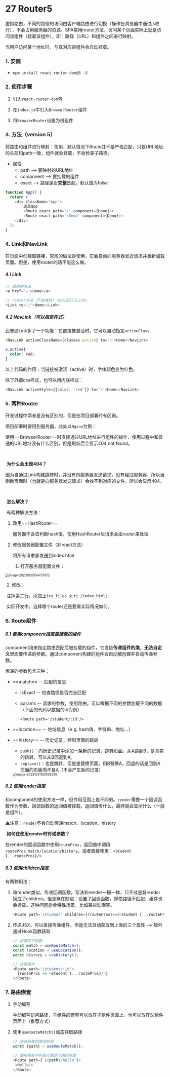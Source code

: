 # 27 Router5

虚拟路由，不同的路径的访问由客户端路由进行切换（操作在浏览器中通过js进行），不会占用服务器的资源。SPA常用router方法，访问某个页面实际上就是访问该组件（挂载该组件），即：路径（URL）和组件之间进行映射。

当用户访问某个地址时，与其对应的组件会自动挂载。

### 1. 安装

- `npm install react-router-dom@5 -S`

### 2. 使用步骤

1. 引入`react-router-dom`包

2. 在`index.js`中引入`BrowserRouter`组件
3. 将`BrowserRouter`设置为根组件

### 3. 方法（version 5）

将路由和组件进行映射：使用<Route/>，默认情况下Route并不是严格匹配，只要URL地址的头部和path一致，组件就会挂载，不会检查子路径。

- 属性
  - path --> 要映射的URL地址
  - component --> 要挂载的组件
  - exact --> 路径是否**完整**匹配，默认值为false

```javascript
function App() {
  return (
    <div className="App">
        这是app
        <Route exact path='/' component={Home}/>
        <Route exact path='/Demo' component={Demo}/>
    </div>
  );
}
```

### 4. Link和NavLink

在页面中创建超链接，常规的做法是使用<a></a>，它会自动向服务器发送请求并重新加载页面。但是，使用router的话不能这么做。

##### 4.1 Link

```javascript
// 原来的方法
<a href='/'>Home</a>

// router方法（不会跳转）（在头部引入Link）
<Link to='/'>Home</Link>
```

##### 4.2 NavLink（可以指定样式）

比普通Link多了一个功能：在链接被激活时，它可以自动指定`activeClass`

```javascript
<NavLink activeClassName={classes.active} to='/'>Home</NavLink>
```

```css
a.active{
  color: red;
}
```

以上代码的作用：当链接被激活（active）时，字体颜色变为红色。



除了外部css样式，也可以用内联样式：

```javascript
<NavLink activeStyle={{color: 'red'}} to='/'>Home</NavLink>
```

### 5. 两种Router

开发过程中两者是没有区别的，但是在项目部署时有区别。



项目部署时要用到服务器，此处以`Nginx`为例：



​	使用==BrowserRouter==时直接通过URL地址进行组件的操作，使用过程中和普通的URL地址没有什么区别，但是刷新后会显示404 not found。



​	

​	**为什么会出现404？**

​		因为当通过Link构建跳转时，并没有向服务器发送请求，没有经过服务器，所以当刷新页面时（也就是向服务器发送请求）会找不到对应的文件，所以会显示404。



​	

​	**怎么解决？**

​	有两种解决方法：

1. 改用==HashRouter==

   服务器不会去判断hash值，使用HashRouter后请求会由router来处理

2. 修改服务器配置文件（非react方法）

   将所有请求都发送到index.html

   1. 打开服务器配置文件：

<img src="/Users/liuqiwei/Library/Application Support/typora-user-images/image-20231030154757872.png" alt="image-20231030154757872" style="zoom:70%;" />

​			2. 修改：

​			注掉第二行，添加上`try_files $uri /index.html;`



​	实际开发中，选择哪个router还是要看实际情况如何。

### 6. Route组件

 ##### 6.1 使用component指定要挂载的组件

component用来指定路由匹配后被挂载的组件，它直接**传递组件的类**，**无法自定义**里面要传递的参数。通过component构建的组件会自动被创建并自动传递参数。



传递的参数包含三种：

- ==match== -- 匹配的信息

  - isExact -- 检查路径是否完全匹配 

  - params -- 请求的参数，使用路由，可以根据不同的参数加载不同的数据（下面的代码以数据的id为例）

    `<Route path='/student/:id'/>`

- ==location== -- 地址信息（e.g. hash值、字符串、地址...）

- ==history== -- 历史记录，控制页面的跳转

  - `push()`：向历史记录中添加一条新的记录，跳转页面。从A跳到B，是真实的跳转，可以从B回退到A。
  - `replace()`：也是跳转，但是是替换页面。用B替换A，回退的话是回到A前面的页面而不是A（不会产生新的记录）

  <img src="/Users/liuqiwei/Library/Application Support/typora-user-images/image-20231031120035296.png" alt="image-20231031120035296" style="zoom:70%;" />

##### 6.2 使用render指定

和component的使用方法一样，但作用范围上是不同的。`render`需要一个回调函数作为参数，回调函数的返回值被挂载，返回值传什么，最终就会显示什么（一般是组件）。



⚠️注意：`render`不会自动传递match、location、history



​	**如何在使用render时传递参数？**

​	在render的回调函数中使用`routePros`，返回值中调用`routePros.match/location/history`，或者直接使用：`<Student {...routePros}/>`

##### 6.3 使用children指定

有两种用法：

1. 和render类似，传递回调函数。写法和render一模一样，只不过是将render换成了children。但是存在缺陷：设置了回调函数，即使路径不匹配，组件也会挂载。这种问题适合特殊场景，比如某些动画等。

   ```javascript
   <Route path='/student' children={(routePros)=>{<Student {...routePros}/>}}/>
   ```

   

2. 传递JSX，可以直接传递组件，但是无法自动获取到上面的三个属性 --> 额外通过Hook函数获取

   ```javascript
   // 设置钩子函数
   const match = useRouteMatch();
   const location = useLocation();
   const history = useHistory();
   
   // 挂载组件
   <Route path='/student/:id'>
     {routePros => <Student {...routePros}/>}
   </Route>
   ```

### 7. 路由嵌套

1. 手动编写

   手动编写访问路径，子组件的嵌套可以放在子组件页面上，也可以放在父组件页面上（推荐方式）

2. 使用`useRouteMatch()`动态获取路径

   ```javascript
   // 动态获取到路径前缀
   const {path} = useRouteMatch();
   
   // 使用模板字符串代替这个路径前缀
   <Route path={`${path}/hello`}>
   	<Hello/>
   </Route>
   ```

   



















